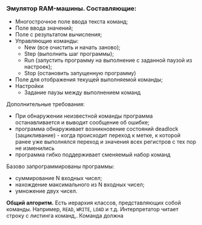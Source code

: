 ### Эмулятор RAM-машины. Составляющие:
- Многострочное поле ввода текста команд;
- Поле ввода значений;
- Поле с результатом вычисления;
- Управляющие команды:
  - New (все очистить и начать заново);
  - Step (выполнить шаг программы);
  - Run (запустить программу на выполнение с заданной паузой из настроек);
  - Stop (остановить запущенную программу)
- Поле для отображения текущей выполняемой команды;
- Настройки
  - Задание паузы между выполнением команд

Дополнительные требования:
- При обнаружении неизвестной команды программа останавливается и выводит сообщение об ошибке;
- программа обнаруживает возникновение состояний deadlock (зацикливание) - когда происходит переход к метке, к которой ранее уже выполнялся переход и значения всех регистров с тех пор не изменились
- программа гибко поддерживает сменяемый набор команд 

Базово запрограммированы программы:
- суммирование N входных чисел;
- нахождение максимального из N входных чисел;
- умножение двух чисел.

**Общий алгоритм.** Есть иерархия классов, представляющих собой команды. Например, `READ`, `WRITE`, `LOAD` и т.д. 
Интерпретатор читает строку с листинга команд,. Команда должна  